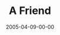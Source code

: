 ---
layout: message
category: message
series: "The Life"
title: "A Friend"
date: 2005-04-09-00-00
message_id: 125
sc-permalink-url: "http://soundcloud.com/crdschurch/a-friend"
audio: "http://s3.amazonaws.com/crossroads-media/messages/audio/The_Life_07_04-09-05_A_Friend.mp3"
audio-duration: "51:00"
tag: 
 - relationship
 - jesus
 - the-life
 - john
 - friend
 - tome
 - friendship
explicit: false
---
